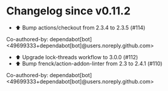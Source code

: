 # Changelog since v0.11.2
- ⬆️ Bump actions/checkout from 2.3.4 to 2.3.5 (#114)

Co-authored-by: dependabot[bot] <49699333+dependabot[bot]@users.noreply.github.com> 
- ⬆ Upgrade lock-threads workflow to 3.0.0 (#112) 
- ⬆️ Bump frenck/action-addon-linter from 2.3 to 2.4.1 (#110)

Co-authored-by: dependabot[bot] <49699333+dependabot[bot]@users.noreply.github.com> 
